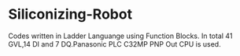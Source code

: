 # Siliconizing-Robot
Codes written in Ladder Languange using Function Blocks. In total 41 GVL,14 DI and 7 DQ.Panasonic PLC C32MP PNP Out CPU is used.
